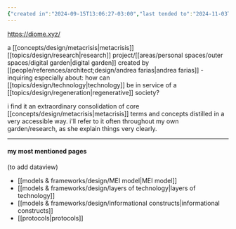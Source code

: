 ```yaml
---
{"created in":"2024-09-15T13:06:27-03:00","last tended to":"2024-11-03T15:37:41-03:00","tags":["metacrisis","research","digitalgardening","regeneration","technology","resource","project","🌱"],"relevancescore":96,"dg-publish":true,"notestage":["🌱"],"created":"2024-09-15T13:06:27.283-03:00","updated":"2024-12-13T16:26:14.769-03:00","permalink":"/projects-and-tools/projects/design/diome-xyz/","dgPassFrontmatter":true}
---
```


https://diome.xyz/

a [[concepts/design/metacrisis\|metacrisis]] [[topics/design/research\|research]] project/[[areas/personal spaces/outer spaces/digital garden\|digital garden]] created by [[people/references/architect;design/andrea farias\|andrea farias]] - inquiring especially about: how can [[topics/design/technology\|technology]] be in service of a [[topics/design/regeneration\|regenerative]] society?

i find it an extraordinary consolidation of core [[concepts/design/metacrisis\|metacrisis]] terms and concepts distilled in a very accessible way. i'll refer to it often throughout my own garden/research, as she explain things very clearly.

---
#### my most mentioned pages

(to add dataview)
- [[models & frameworks/design/MEI model\|MEI model]]
- [[models & frameworks/design/layers of technology\|layers of technology]]
- [[models & frameworks/design/informational constructs\|informational constructs]]
- [[protocols\|protocols]]